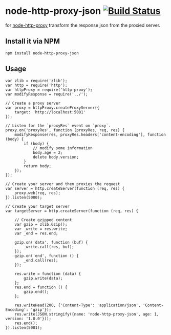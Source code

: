 # node-http-proxy-json [![Build Status](https://travis-ci.org/langjt/node-http-proxy-json.svg?branch=master)](https://travis-ci.org/langjt/node-http-proxy-json)
  for [node-http-proxy](https://github.com/nodejitsu/node-http-proxy) transform the response json from the proxied server.

## Install it via NPM

```  
npm install node-http-proxy-json
```

## Usage

```
var zlib = require('zlib');
var http = require('http');
var httpProxy = require('http-proxy');
var modifyResponse = require('../');

// Create a proxy server
var proxy = httpProxy.createProxyServer({
    target: 'http://localhost:5001'
});

// Listen for the `proxyRes` event on `proxy`.
proxy.on('proxyRes', function (proxyRes, req, res) {
    modifyResponse(res, proxyRes.headers['content-encoding'], function (body) {
        if (body) {
            // modify some information
            body.age = 2;
            delete body.version;
        }
        return body;
    });
});

// Create your server and then proxies the request
var server = http.createServer(function (req, res) {
    proxy.web(req, res);
}).listen(5000);

// Create your target server
var targetServer = http.createServer(function (req, res) {

    // Create gzipped content
    var gzip = zlib.Gzip();
    var _write = res.write;
    var _end = res.end;

    gzip.on('data', function (buf) {
        _write.call(res, buf);
    });
    gzip.on('end', function () {
        _end.call(res);
    });

    res.write = function (data) {
        gzip.write(data);
    };
    res.end = function () {
        gzip.end();
    };

    res.writeHead(200, {'Content-Type': 'application/json', 'Content-Encoding': 'gzip'});
    res.write(JSON.stringify({name: 'node-http-proxy-json', age: 1, version: '1.0.0'}));
    res.end();
}).listen(5001);
```
